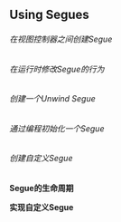 ## Using Segues

###### 在视图控制器之间创建Segue

###### 在运行时修改Segue的行为

###### 创建一个Unwind Segue

###### 通过编程初始化一个Segue

###### 创建自定义Segue

**Segue的生命周期**

**实现自定义Segue**

